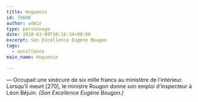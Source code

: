 ```yaml
---
title: Huguenin
id: 76608
author: admin
type: personnage
date: 2010-03-09T10:16:34+00:00
excerpt: Son Excellence Eugène Bougon
tags:
  - excellence
main_name: Huguenin

---
```

— Occupait une sinécure de six mille francs au ministère de l&rsquo;intérieur. Lorsqu&rsquo;il meurt [270], le ministre Rougon donne son emploi d&rsquo;inspecteur à Léon Béjuin. _(Son Excellence Eugène Bougon.)_